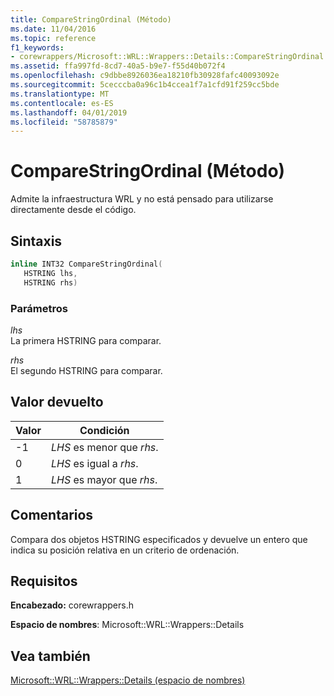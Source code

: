 ```yaml
---
title: CompareStringOrdinal (Método)
ms.date: 11/04/2016
ms.topic: reference
f1_keywords:
- corewrappers/Microsoft::WRL::Wrappers::Details::CompareStringOrdinal
ms.assetid: ffa997fd-8cd7-40a5-b9e7-f55d40b072f4
ms.openlocfilehash: c9dbbe8926036ea18210fb30928fafc40093092e
ms.sourcegitcommit: 5cecccba0a96c1b4ccea1f7a1cfd91f259cc5bde
ms.translationtype: MT
ms.contentlocale: es-ES
ms.lasthandoff: 04/01/2019
ms.locfileid: "58785879"
---
```

# <a name="comparestringordinal-method"></a>CompareStringOrdinal (Método)

Admite la infraestructura WRL y no está pensado para utilizarse directamente desde el código.

## <a name="syntax"></a>Sintaxis

```cpp
inline INT32 CompareStringOrdinal(
   HSTRING lhs,
   HSTRING rhs)
```

### <a name="parameters"></a>Parámetros

*lhs*<br/>
La primera HSTRING para comparar.

*rhs*<br/>
El segundo HSTRING para comparar.

## <a name="return-value"></a>Valor devuelto

|Valor|Condición|
|-----------|---------------|
|-1|*LHS* es menor que *rhs*.|
|0|*LHS* es igual a *rhs*.|
|1|*LHS* es mayor que *rhs*.|

## <a name="remarks"></a>Comentarios

Compara dos objetos HSTRING especificados y devuelve un entero que indica su posición relativa en un criterio de ordenación.

## <a name="requirements"></a>Requisitos

**Encabezado:** corewrappers.h

**Espacio de nombres**: Microsoft::WRL::Wrappers::Details

## <a name="see-also"></a>Vea también

[Microsoft::WRL::Wrappers::Details (espacio de nombres)](microsoft-wrl-wrappers-details-namespace.md)